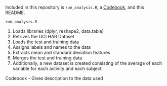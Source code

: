 
Included in this repository is `run_analysis.R`, a [Codebook](CodeBook.md), and this README.

`run_analysis.R` 
  1. Loads libraries (dplyr, reshape2, data.table)
  2. Retrives the UCI HAR Dataset
  3. Loads the test and training data
  4. Assigns labels and names to the data
  5. Extracts mean and standard deviation features
  6. Merges the test and training data
  7. Additionally, a new dataset is created consisting of the average of each variable for each activity and each subject.

Codebook - Gives description to the data used